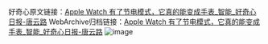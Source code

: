 好奇心原文链接：[Apple Watch 有了节电模式，它真的能变成手表_智能_好奇心日报-唐云路](https://www.qdaily.com/articles/6982.html)
WebArchive归档链接：[Apple Watch 有了节电模式，它真的能变成手表_智能_好奇心日报-唐云路](http://web.archive.org/web/20190623171600/https://www.qdaily.com/articles/6982.html)
![image](http://ww3.sinaimg.cn/large/007d5XDply1g3wbbxbfrkj30u0310e1f)